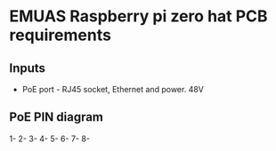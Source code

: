 # EMUAS Raspberry pi zero hat PCB requirements

## Inputs

- PoE port - RJ45 socket, Ethernet and power. 48V 


## PoE PIN diagram


1-
2-
3-
4-
5-
6-
7-
8-

